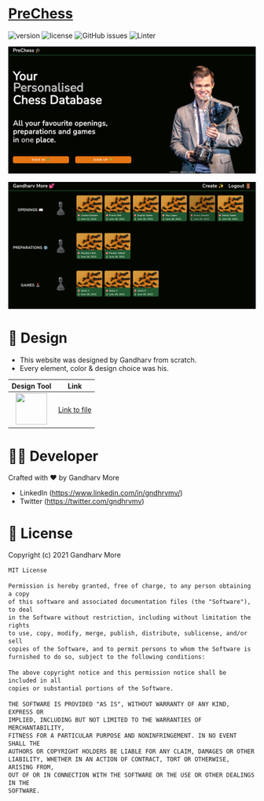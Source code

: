 # [PreChess](https://prechess.herokuapp.com)

![version](https://img.shields.io/badge/version-0.1-blue.svg) ![license](https://img.shields.io/badge/license-MIT-red.svg) ![GitHub issues](https://img.shields.io/github/issues/ganm0r/prechess) ![Linter](https://github.com/grewscant/synement/workflows/Lint%20Code%20Base/badge.svg)

![prechess](frontend/screenshots/1.png)

![prechess-home](frontend/screenshots/2.png)

# 🎨 Design

- This website was designed by Gandharv from scratch.
- Every element, color & design choice was his.

|                                 Design Tool                                  |                                    Link                                     |
| :--------------------------------------------------------------------------: | :-------------------------------------------------------------------------: |
| <img src="https://cdn.svgporn.com/logos/figma.svg"  width="64"  height="64"> | [Link to file](https://www.figma.com/file/8rE9S4PLvTUh1CcqV8M5DO/LearnMern) |

# 👨‍💻 Developer

Crafted with ❤︎ by Gandharv More

- LinkedIn (https://www.linkedin.com/in/gndhrvmv/)
- Twitter (https://twitter.com/gndhrvmv)

# 📑 License

Copyright (c) 2021 Gandharv More

```
MIT License

Permission is hereby granted, free of charge, to any person obtaining a copy
of this software and associated documentation files (the "Software"), to deal
in the Software without restriction, including without limitation the rights
to use, copy, modify, merge, publish, distribute, sublicense, and/or sell
copies of the Software, and to permit persons to whom the Software is
furnished to do so, subject to the following conditions:

The above copyright notice and this permission notice shall be included in all
copies or substantial portions of the Software.

THE SOFTWARE IS PROVIDED "AS IS", WITHOUT WARRANTY OF ANY KIND, EXPRESS OR
IMPLIED, INCLUDING BUT NOT LIMITED TO THE WARRANTIES OF MERCHANTABILITY,
FITNESS FOR A PARTICULAR PURPOSE AND NONINFRINGEMENT. IN NO EVENT SHALL THE
AUTHORS OR COPYRIGHT HOLDERS BE LIABLE FOR ANY CLAIM, DAMAGES OR OTHER
LIABILITY, WHETHER IN AN ACTION OF CONTRACT, TORT OR OTHERWISE, ARISING FROM,
OUT OF OR IN CONNECTION WITH THE SOFTWARE OR THE USE OR OTHER DEALINGS IN THE
SOFTWARE.
```
